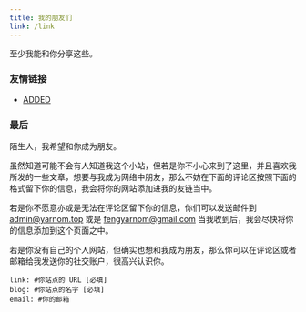 ```yaml
---
title: 我的朋友们
link: /link
---
```


至少我能和你分享这些。

### 友情链接
- [ADDED](http://www.added.icu/)

### 最后
陌生人，我希望和你成为朋友。

虽然知道可能不会有人知道我这个小站，但若是你不小心来到了这里，并且喜欢我所发的一些文章，想要与我成为网络中朋友，那么不妨在下面的评论区按照下面的格式留下你的信息，我会将你的网站添加进我的友链当中。

若是你不愿意亦或是无法在评论区留下你的信息，你们可以发送邮件到 admin@yarnom.top 或是 fengyarnom@gmail.com 当我收到后，我会尽快将你的信息添加到这个页面之中。

若是你没有自己的个人网站，但确实也想和我成为朋友，那么你可以在评论区或者邮箱给我发送你的社交账户，很高兴认识你。



```
link: #你站点的 URL [必填]
blog: #你站点的名字 [必填]
email: #你的邮箱 
```

